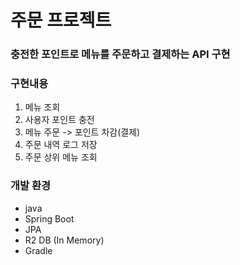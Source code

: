 # 주문 프로젝트
### 충전한 포인트로 메뉴를 주문하고 결제하는 API 구현

### 구현내용
1. 메뉴 조회
2. 사용자 포인트 충전
3. 메뉴 주문 -> 포인트 차감(결제)
4. 주문 내역 로그 저장
5. 주문 상위 메뉴 조회

### 개발 환경
- java
- Spring Boot
- JPA
- R2 DB (In Memory)
- Gradle


